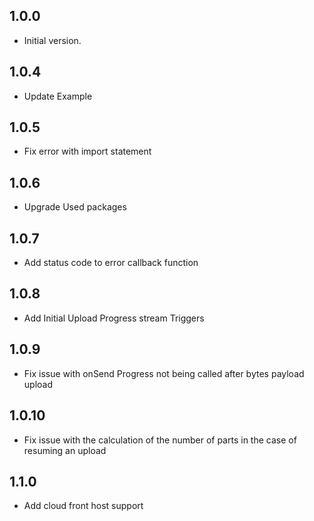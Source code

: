 ## 1.0.0

- Initial version.

## 1.0.4

- Update Example

## 1.0.5
- Fix error with import statement

## 1.0.6
- Upgrade Used packages

## 1.0.7
- Add status code to error callback function

## 1.0.8
- Add Initial Upload Progress stream Triggers

## 1.0.9
- Fix issue with onSend Progress not being called after bytes payload upload

## 1.0.10
- Fix issue with the calculation of the number of parts in the case of resuming an upload
  
## 1.1.0
- Add cloud front host support